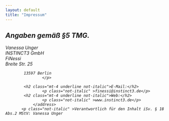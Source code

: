 ```yaml
---
layout: default
title: "Impressum"
---
```

<main class="bg-cover mt-24 transform-none md:skew-y-6" style="background-image: url({{ "/assets/images/background.webp" | relative_url }})">
	<div class="max-w-4xl mx-auto bg-transparent  shadow-inner shadow-white">
			<section class="pt-6 pb-32 last:mb-0 bg-stone-900 text-stone-50">
				<address class="p-12 transform-none md:-skew-y-6">
					<h2 class="underline not-italic">Angaben gemäß §5 TMG.</h2>
                    <p class="mt-2 not-italic">Vanessa Unger <br />
                        INSTINCT3 GmbH <br />
                        FiNessi<br />
			Breite Str. 25
                        
			13597 Berlin
                    </p>

		    <h2 class="mt-4 underline not-italic">E-Mail:</h2>
                    <p class="not-italic" >finessi@instinct3.de</p>
		    <h2 class="mt-4 underline not-italic">Web:</h2>
                    <p class="not-italic" >www.instinct3.de</p>
				</address>
		   <p class="not-italic" >Verantwortlich für den Inhalt iSv. § 18 Abs.2 MStV: Vanessa Unger
</p>
			</section>
	</div>
</main>
